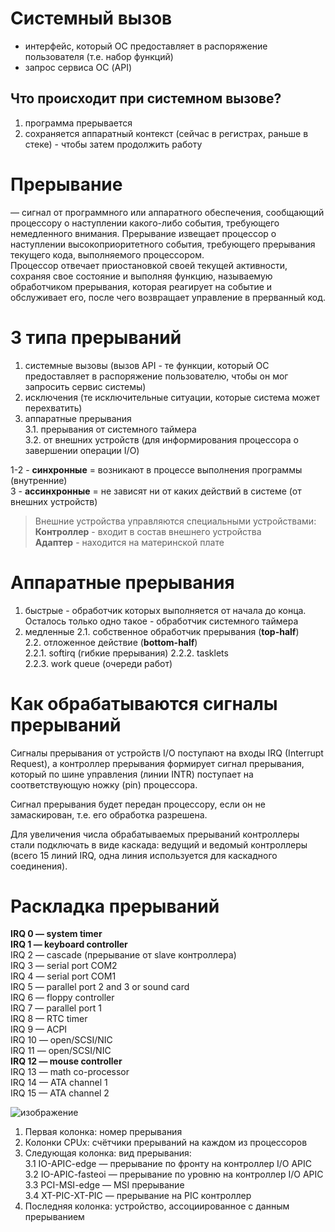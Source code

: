 # Системный вызов
- интерфейс, который ОС предоставляет в распоряжение пользователя (т.е. набор функций)
- запрос сервиса ОС (API)

## Что происходит при системном вызове?
1. программа прерывается
2. сохраняется аппаратный контекст (сейчас в регистрах, раньше в стеке) - чтобы затем продолжить работу  

# Прерывание
— сигнал от программного или аппаратного обеспечения, сообщающий процессору о наступлении какого-либо события, требующего немедленного внимания. Прерывание извещает процессор о наступлении высокоприоритетного события,
требующего прерывания текущего кода, выполняемого процессором.  
Процессор отвечает приостановкой своей текущей активности, сохраняя свое состояние и выполняя функцию,
называемую обработчиком прерывания, которая реагирует на событие и обслуживает его, после чего возвращает управление в прерванный код.

# 3 типа прерываний
1. системные вызовы (вызов API - те функции, который ОС предоставляет в распоряжение пользователю, чтобы он мог запросить сервис системы)
2. исключения (те исключительные ситуации, которые система может перехватить)
3. аппаратные прерывания   
3.1.  прерывания от системного таймера   
3.2.  от внешних устройств (для информирования процессора о завершении операции I/O)  

1-2 - **синхронные** = возникают в процессе выполнения программы (внутренние)  
3 - **ассинхронные** = не зависят ни от каких действий в системе (от внешних устройств)

> Внешние устройства управляются специальными устройствами:  
> **Контроллер** - входит в состав внешнего устройства  
> **Адаптер** - находится на материнской плате  

# Аппаратные прерывания
1. быстрые - обработчик которых выполняется от начала до конца. Осталось только одно такое - обработчик системного таймера
2. медленные
2.1. собственное обработчик прерывания (**top-half**)  
2.2. отложенное действие (**bottom-half**)  
2.2.1. softirq (гибкие прерывания)
2.2.2. tasklets  
2.2.3. work queue (очереди работ)  


# Как обрабатываются сигналы прерываний
Сигналы прерывания от устройств I/O поступают на входы IRQ (Interrupt Request), а контроллер прерывания формирует сигнал прерывания, который по шине управления
(линии INTR) поступает на соответствующую ножку (pin) процессора.  

Сигнал прерывания будет передан процессору, если он не замаскирован, т.е.
его обработка разрешена.  

Для увеличения числа обрабатываемых
прерываний контроллеры стали подключать в виде каскада: ведущий и
ведомый контроллеры (всего 15 линий IRQ, одна линия используется для
каскадного соединения).

# Раскладка прерываний
**IRQ 0 — system timer**  
**IRQ 1 — keyboard controller**  
IRQ 2 — cascade (прерывание от slave контроллера)  
IRQ 3 — serial port COM2  
IRQ 4 — serial port COM1  
IRQ 5 — parallel port 2 and 3 or sound card  
IRQ 6 — floppy controller  
IRQ 7 — parallel port 1  
IRQ 8 — RTC timer  
IRQ 9 — ACPI  
IRQ 10 — open/SCSI/NIC  
IRQ 11 — open/SCSI/NIC  
**IRQ 12 — mouse controller**  
IRQ 13 — math co-processor  
IRQ 14 — ATA channel 1  
IRQ 15 — ATA channel 2  

![изображение](https://user-images.githubusercontent.com/54107546/119554116-fc4b1f80-bda4-11eb-8bf3-6779853688f7.png)

1. Первая колонка: номер прерывания
2. Колонки CPUx: счётчики прерываний на каждом из процессоров
3. Следующая колонка: вид прерывания:  
3.1  IO-APIC-edge — прерывание по фронту на контроллер I/O APIC  
3.2  IO-APIC-fasteoi — прерывание по уровню на контроллер I/O APIC  
3.3  PCI-MSI-edge — MSI прерывание  
3.4  XT-PIC-XT-PIC — прерывание на PIC контроллер  
4. Последняя колонка: устройство, ассоциированное с данным прерыванием
